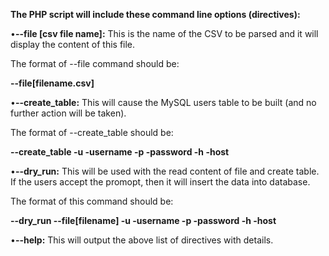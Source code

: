 **The PHP script will include these command line options (directives):**

•**--file [csv file name]:**
This is the name of the CSV to be parsed and it will display the content of this file. 

The format of --file command should be:

 **--file[filename.csv]**

•**--create_table:**
This will cause the MySQL users table to be built (and no further action will be taken).

The format of --create_table should be:

 **--create_table -u -username -p -password -h -host**

•**--dry_run:**
This will be used with the read content of file and create table. If the users accept the promopt, then it will insert the data into database.

The format of this command should be:

 **--dry_run --file[filename] -u -username -p -password -h -host**

•**--help:**
This will output the above list of directives with details.
